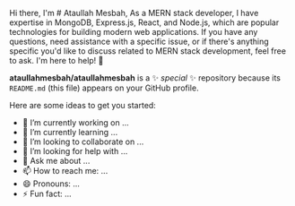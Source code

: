 Hi there, I'm # Ataullah Mesbah, As a MERN stack developer, I have expertise in MongoDB, Express.js, React, and Node.js, which are popular technologies for building modern web applications. If you have any questions, need assistance with a specific issue, or if there's anything specific you'd like to discuss related to MERN stack development, feel free to ask. I'm here to help! 👋


**ataullahmesbah/ataullahmesbah** is a ✨ _special_ ✨ repository because its `README.md` (this file) appears on your GitHub profile.

Here are some ideas to get you started:

- 🔭 I’m currently working on ...
- 🌱 I’m currently learning ...
- 👯 I’m looking to collaborate on ...
- 🤔 I’m looking for help with ...
- 💬 Ask me about ...
- 📫 How to reach me: ...
- 😄 Pronouns: ...
- ⚡ Fun fact: ...

